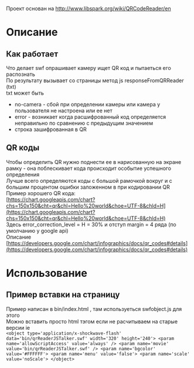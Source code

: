 ﻿Проект основан на http://www.libspark.org/wiki/QRCodeReader/en
﻿
# Описание
## Как работает
Что делает swf опрашивает камеру ищет QR код и пытаеться его распознать<br/>
По результату вызывает со страницы метод js responseFromQRReader (txt)<br/>
txt может быть
- no-camera - сбой при определении камеры или камера у пользователя не настроена или ее нет
- error - возникает когда расшифрованный код определяется неправильно по сравнению с предыдущим значением
- строка зашифрованная в QR

## QR коды
Чтобы определить QR нужно поднести ее в нарисованную на экране рамку - она поблескивает кода происходит особытие успешного определения<br/>
Лучше всего определяются коды с большой рамочкой вокруг и с большим процентом ошибки заложенном в при кодировании QR<br/>
Пример хорошего QR кода:<br/>
[https://chart.googleapis.com/chart?chs=150x150&cht=qr&chl=Hello%20world&choe=UTF-8&chld=H](https://chart.googleapis.com/chart?chs=150x150&cht=qr&chl=Hello%20world&choe=UTF-8&chld=H)<br/>
Здесь error_correction_level = H = 30% и отступ margin = 4 ряда (по умолчанию у google api)<br/>
Описание [https://developers.google.com/chart/infographics/docs/qr_codes#details](https://developers.google.com/chart/infographics/docs/qr_codes#details)<br/>

# Использование
## Пример вставки на страницу 
Пример написан в bin/index.html , там используеться swfobject.js для этого<br/>
Можно вставить просто html тэгом если не расчитываем на старые версии ie<br/>
`
<object type='application/x-shockwave-flash' data='bin/qrReaderJSTalker.swf' width='320' height='240'>
	<param name='allowScriptAccess' value='always' />
	<param name='movie' value='bin/qrReaderJSTalker.swf' />
	<param name='bgcolor' value='#FFFFFF'>
	<param name='menu' value='false'>
	<param name='scale' value='noScale'>
</object>
`
